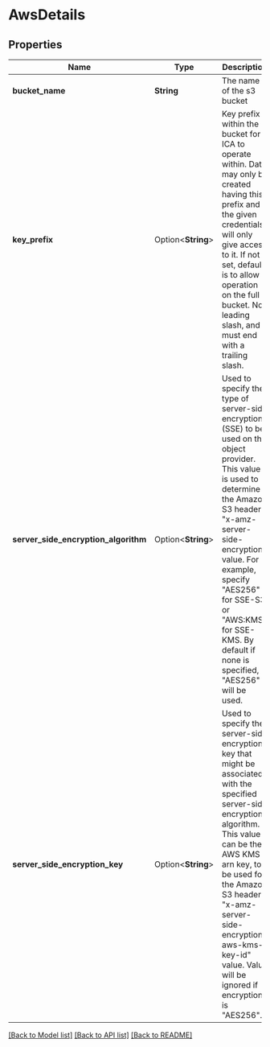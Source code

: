 # AwsDetails

## Properties

Name | Type | Description | Notes
------------ | ------------- | ------------- | -------------
**bucket_name** | **String** | The name of the s3 bucket | 
**key_prefix** | Option<**String**> | Key prefix within the bucket for ICA to operate within. Data may only be created having this prefix and the given credentials will only give access to it. If not set, default is to allow operation on the full bucket. No leading slash, and must end with a trailing slash. | [optional]
**server_side_encryption_algorithm** | Option<**String**> | Used to specify the type of server-side encryption (SSE) to be used on the object provider. This value is used to determine the Amazon S3 header \"x-amz-server-side-encryption\" value. For example, specify \"AES256\" for SSE-S3, or \"AWS:KMS\" for SSE-KMS. By default if none is specified, \"AES256\" will be used. | [optional]
**server_side_encryption_key** | Option<**String**> | Used to specify the server-side encryption key that might be associated with the specified server-side encryption algorithm. This value can be the AWS KMS arn key, to be used for the Amazon S3 header \"x-amz-server-side-encryption-aws-kms-key-id\" value. Value will be ignored if encryption is \"AES256\". | [optional]

[[Back to Model list]](../README.md#documentation-for-models) [[Back to API list]](../README.md#documentation-for-api-endpoints) [[Back to README]](../README.md)



